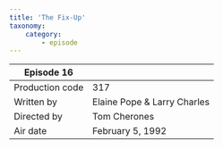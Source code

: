 ```yaml
---
title: 'The Fix-Up'
taxonomy:
    category:
        - episode
---
```


| Episode 16 | |
|-----------------|--------------------------------|
| Production code | 317                            |
| Written by      | Elaine Pope & Larry Charles |
| Directed by     | Tom Cherones                   |
| Air date        | February 5, 1992             |
